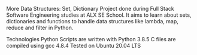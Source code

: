 More Data Structures: Set, Dictionary
Project done during Full Stack Software Engineering studies at ALX SE School. It aims to learn about sets, dictionaries and functions to handle data structures like lambda, map, reduce and filter in Python.

Technologies
Python Scripts are written with Python 3.8.5
C files are compiled using gcc 4.8.4
Tested on Ubuntu 20.04 LTS
